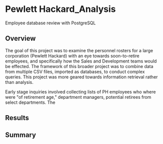 # Pewlett Hackard_Analysis
 Employee database review with PostgreSQL

## Overview
The goal of this project was to examine the personnel rosters for a large corporation (Pewlett Hackard) with an eye towards soon-to-retire employees, and specifically how the Sales and Development teams would be effected. The framework of this broader project was to combine data from multiple CSV files, imported as databases, to conduct complex queries. This project was more geared towards information retrieval rather than analysis.

Early stage inquiries involved collecting lists of PH employees who where were "of retirement age," department managers, potential retirees from select departments. The 



## Results



## Summary

